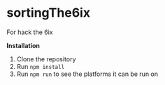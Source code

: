 # sortingThe6ix
For hack the 6ix

**Installation** 
1. Clone the repository
2. Run ```npm install```
3. Run ```npm run``` to see the platforms it can be run on
